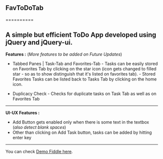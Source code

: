 ## FavToDoTab
==========

A simple but efficient **ToDo** App developed using jQuery and jQuery-ui.
---
**Features :** (_More features to be added on Future Updates_)
- Tabbed Panes | Task-Tab and Favorites-Tab
        - Tasks can be easily stored on Favorites Tab by clicking on the 			  			star icon (icon gets changed to filled star - so as to show distinguish    		     that it's listed on favorites tab).
        - Stored Favorites Tasks can be listed back to Tasks Tab by clicking on the 		  home icon.

- Duplicacy Check
        - Checks for duplicate tasks on Task Tab as well as on Favorites Tab
        
---
**UI-UX Features :**
- Add Button gets enabled only when there is some text in the textbox (_also detect     blank spaces_)
- Other than clicking on Add Task button, tasks can be added by hitting enter key

---
You can check [Demo Fiddle here](http://jsfiddle.net/exex/DbpB4/).

